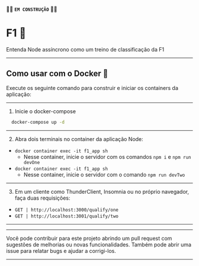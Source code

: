 🧱🧱 **``EM CONSTRUÇÃO``** 🧱🧱

# F1 🏁
Entenda Node assíncrono como um treino de classificação da F1

---

## Como usar com o Docker 🐳
Execute os seguinte comando para construir e iniciar os containers da aplicação:

---

1. Inicie o docker-compose

```sh
  docker-compose up -d
```
---

2. Abra dois terminais no container da aplicação Node:
- ``docker container exec -it f1_app sh``
  - Nesse container, inicie o servidor com os comandos ``npm i`` e `npm run devOne`
- ``docker container exec -it f1_app sh``
  - Nesse container, inicie o servidor com o comando `npm run devTwo`
---

3. Em um cliente como ThunderClient, Insomnia ou no próprio navegador, faça duas requisições:
- `GET | http://localhost:3000/qualify/one`
- `GET | http://localhost:3001/qualify/two`
---

----
Você pode contribuir para este projeto abrindo um pull request com sugestões de melhorias ou novas funcionalidades. Também pode abrir uma issue para relatar bugs e ajudar a corrigi-los.

----


